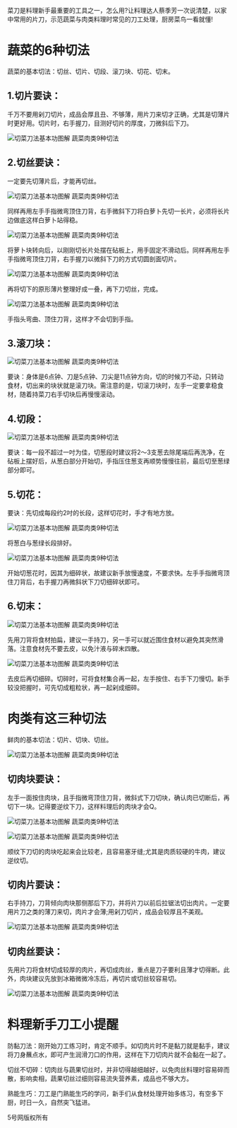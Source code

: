 菜刀是料理新手最重要的工具之一，怎么用?让料理达人蔡季芳一次说清楚，以家中常用的片刀，示范蔬菜与肉类料理时常见的刀工处理，厨房菜鸟一看就懂!

# 蔬菜的6种切法


蔬菜的基本切法：切丝、切片、切段、滚刀块、切花、切末。

## 1.切片要诀：

千万不要用剁刀切片，成品会厚且丑、不够薄，用片刀来切才正确，尤其是切薄片时更好用。切片时，右手握刀，目测好切片的厚度，刀微斜后下刀。

![切菜刀法基本功图解 蔬菜肉类9种切法](images/1518414784951828.jpg)

## 2.切丝要诀：

一定要先切薄片后，才能再切丝。

![切菜刀法基本功图解 蔬菜肉类9种切法](images/1518414790438853.jpg)

同样再用左手手指微弯顶住刀背，右手微斜下刀将白萝卜先切一长片，必须将长片边做底这样白萝卜站得稳。

![切菜刀法基本功图解 蔬菜肉类9种切法](images/1518414796706306.jpg)

将萝卜块转向后，以刚刚切长片处摆在砧板上，用手固定不滑动后。同样再用左手手指微弯顶住刀背，右手握刀以微斜下刀的方式切圆剖面切片。

![切菜刀法基本功图解 蔬菜肉类9种切法](images/1518414805185509.jpg)

再将切下的原形薄片整理好成一叠，再下刀切丝，完成。

![切菜刀法基本功图解 蔬菜肉类9种切法](images/1518414811103005.jpg)

手指头弯曲、顶住刀背，这样才不会切到手指。

## 3.滚刀块：

![切菜刀法基本功图解 蔬菜肉类9种切法](images/1518414818610015.jpg)

要诀：身体是6点钟、刀是5点钟、刀尖是11点钟方向，切的时候刀不动，只转动食材，切出来的块状就是滚刀块。需注意的是，切滚刀块时，左手一定要拿稳食材，随着持菜刀右手切块后再慢慢滚动。

## 4.切段：

![切菜刀法基本功图解 蔬菜肉类9种切法](images/1518414825268035.jpg)

要诀：每一段不超过一吋为佳，切葱段时建议将2～3支葱去除尾端后再洗净，在砧板上摆好后，从葱白部分开始切，手指压住葱支再顺势慢慢往前，最后切至葱绿部分即可。

## 5.切花：

要诀：先切成每段约2吋的长段，这样切花时，手才有地方放。

![切菜刀法基本功图解 蔬菜肉类9种切法](images/1518414830796637.jpg)

将葱白与葱绿长段排好。

![切菜刀法基本功图解 蔬菜肉类9种切法](images/1518414836352023.jpg)

开始切葱花时，因其为细碎状，故建议新手放慢速度，不要求快。左手手指微弯顶住刀背后，右手握刀再微斜状下刀切细碎状即可。

## 6.切末：

![切菜刀法基本功图解 蔬菜肉类9种切法](images/1518414842650820.jpg)

先用刀背将食材拍扁，建议一手持刀，另一手可以就近围住食材以避免其突然滑落。注意食材先不要去皮，以免汁液与碎末四散。

![切菜刀法基本功图解 蔬菜肉类9种切法](images/1518414847101886.jpg)

去皮后再切细碎。切碎时，可将食材集合再一起，左手按住、右手下刀慢切。新手较没把握时，可先切成粗粒状，再一起剁成细碎。

# 肉类有这三种切法

鲜肉的基本切法：切片、切块、切丝。

![切菜刀法基本功图解 蔬菜肉类9种切法](images/1518414864309430.png)

## 切肉块要诀：

左手一面按住肉块，且手指微弯顶住刀背，微斜式下刀切块，确认肉已切断后，再切下一块。记得要逆纹下刀，这样料理后的肉块才会Q。

![切菜刀法基本功图解 蔬菜肉类9种切法](images/1518414867896548.jpg)

![切菜刀法基本功图解 蔬菜肉类9种切法](images/1518414874732928.png)

顺纹下刀切的肉块吃起来会比较老，且容易塞牙缝;尤其是肉质较硬的牛肉，建议逆纹切。

## 切肉片要诀：

右手持刀，刀背倾向肉块那侧那后下刀，并将片刀以前后拉锯法切出肉片。一定要用片刀之类的薄刀来切，肉片才会薄;用剁刀切片，成品会较厚且不美观。

![切菜刀法基本功图解 蔬菜肉类9种切法](images/1518414880142800.jpg)

## 切肉丝要诀：

先用片刀将食材切成较厚的肉片，再切成肉丝，重点是刀子要利且薄才切得断。此外，肉块建议先放到冰箱微微冷冻后，再切片或切丝较容易切。

![切菜刀法基本功图解 蔬菜肉类9种切法](images/1518414884314659.jpg)

# 料理新手刀工小提醒

防黏刀法：刚开始刀工练习时，肯定不顺手。如切肉片时不是黏刀就是黏手，建议将刀身蘸点水，即可产生润滑刀口的作用，这样在下刀切肉片就不会黏在一起了。

切丝不切碎：切肉丝与蔬果切丝时，并非切得越细越好，以免肉丝料理时容易碎而散，影响卖相，蔬果切丝过细则容易流失营养素，成品也不够大方。

熟能生巧：刀工是门熟能生巧的学问，新手们从食材处理开始多练习，有空多下厨，时日一久，自然突飞猛进。

5号网版权所有